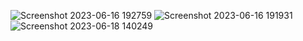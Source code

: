 
![Screenshot 2023-06-16 192759](https://github.com/amirrahi29/Admin-Panel-Template-ReactJs/assets/107117774/8b890145-f2f0-41eb-b8f7-829bf05b5e7c)
![Screenshot 2023-06-16 191931](https://github.com/amirrahi29/Admin-Panel-Template-ReactJs/assets/107117774/14447696-ddb9-45b6-bb75-f7542f337f6d)
![Screenshot 2023-06-18 140249](https://github.com/amirrahi29/Admin-Panel-Template-ReactJs/assets/107117774/d596d318-136b-479f-ae93-137b6dfbd4b4)
